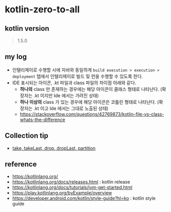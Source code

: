 # kotlin-zero-to-all

## kotlin version
> 1.5.0

## my log
* 인텔리제이로 수행할 시에 자바와 동일하게 `build execution > execution > deployment` 탭에서 인텔리제이로 빌드 및 런을 수행할 수 있도록 한다.
* IDE 표시되는 아이콘, .kt 파일과 class 파일의 차이점 아래와 같다.
    * __하나의__ class 만 존재하는 경우에는 해당 아이콘이 클래스 형태로 나타난다. (확장자는 .kt 이지만 Ide 에서는 가려진 상태)
    * __하나 이상의__ class 가 있는 경우에 해당 아이콘은 코틀린 형태로 나타난다. (확장자는 .kt 이고 Ide 에서는 그대로 노출된 상태)
    * https://stackoverflow.com/questions/42769873/kotlin-file-vs-class-whats-the-difference

## Collection tip
* [take, takeLast, drop, dropLast, partition](./src/test/kotlin/tip/CollectionsTip.kt)
    

## reference
* https://kotlinlang.org/
* https://kotlinlang.org/docs/releases.html : kotlin release
* https://kotlinlang.org/docs/tutorials/jvm-get-started.html
* https://play.kotlinlang.org/byExample/overview
* https://developer.android.com/kotlin/style-guide?hl=ko : kotlin style guide
